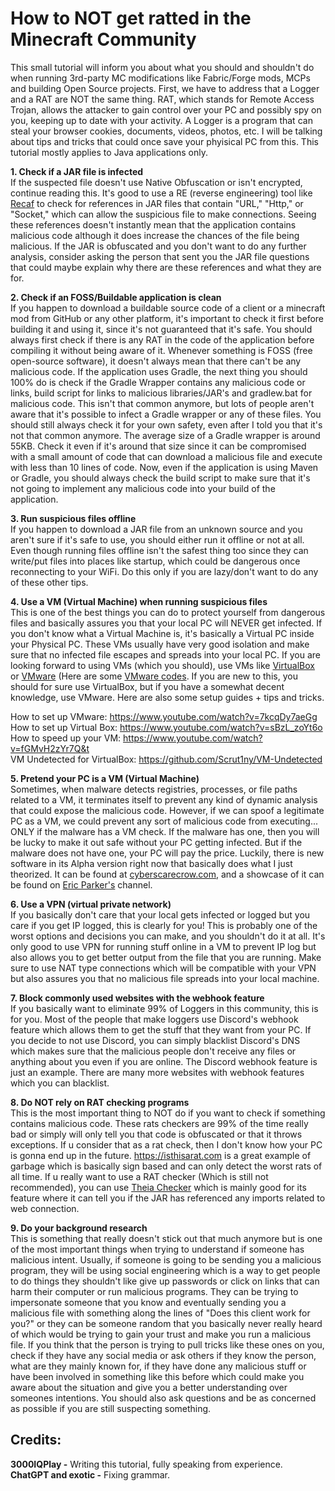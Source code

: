# How to NOT get ratted in the Minecraft Community

This small tutorial will inform you about what you should and shouldn't do when running 3rd-party MC modifications like Fabric/Forge mods, MCPs and building Open Source projects. First, we have to address that a Logger and a RAT are NOT the same thing. RAT, which stands for Remote Access Trojan, allows the attacker to gain control over your PC and possibly spy on you, keeping up to date with your activity. A Logger is a program that can steal your browser cookies, documents, videos, photos, etc. I will be talking about tips and tricks that could once save your phyisical PC from this. This tutorial mostly applies to Java applications only.

**1. Check if a JAR file is infected** <br>
If the suspected file doesn't use Native Obfuscation or isn't encrypted, continue reading this. It's good to use a RE (reverse engineering) tool like [Recaf](https://github.com/Col-E/Recaf) to check for references in JAR files that contain "URL," "Http," or "Socket," which can allow the suspicious file to make connections. Seeing these references doesn't instantly mean that the application contains malicious code although it does increase the chances of the file being malicious. If the JAR is obfuscated and you don't want to do any further analysis, consider asking the person that sent you the JAR file questions that could maybe explain why there are these references and what they are for.

**2. Check if an FOSS/Buildable application is clean** <br>
If you happen to download a buildable source code of a client or a minecraft mod from GitHub or any other platform, it's important to check it first before building it and using it, since it's not guaranteed that it's safe. You should always first check if there is any RAT in the code of the application before compiling it without being aware of it. Whenever something is FOSS (free open-source software), it doesn't always mean that there can't be any malicious code. If the application uses Gradle, the next thing you should 100% do is check if the Gradle Wrapper  contains any malicious code or links, build script for links to malicious libraries/JAR's and gradlew.bat for malicious code. This isn't that common anymore, but lots of people aren't aware that it's possible to infect a Gradle wrapper or any of these files. You should still always check it for your own safety, even after I told you that it's not that common anymore. The average size of a Gradle wrapper is around 55KB. Check it even if it's around that size since it can be compromised with a small amount of code that can download a malicious file and execute with less than 10 lines of code. Now, even if the application is using Maven or Gradle, you should always check the build script to make sure that it's not going to implement any malicious code into your build of the application.

**3. Run suspicious files offline** <br>
If you happen to download a JAR file from an unknown source and you aren't sure if it's safe to use, you should either run it offline or not at all. Even though running files offline isn't the safest thing too since they can write/put files into places like startup, which could be dangerous once reconnecting to your WiFi. Do this only if you are lazy/don't want to do any of these other tips.

**4. Use a VM (Virtual Machine) when running suspicious files** <br>
This is one of the best things you can do to protect yourself from dangerous files and basically assures you that your local PC will NEVER get infected. If you don't know what a Virtual Machine is, it's basically a Virtual PC inside your Physical PC. These VMs usually have very good isolation and make sure that no infected file escapes and spreads into your local PC. If you are looking forward to using VMs (which you should), use VMs like [VirtualBox](https://www.virtualbox.org) or [VMware](https://www.vmware.com) (Here are some [VMware codes](https://gist.github.com/PurpleVibe32/30a802c3c8ec902e1487024cdea26251). If you are new to this, you should for sure use VirtualBox, but if you have a somewhat decent knowledge, use VMware. Here are also some setup guides + tips and tricks.

How to set up VMware: https://www.youtube.com/watch?v=7kcqDy7aeGg <br>
How to set up Virtual Box: https://www.youtube.com/watch?v=sBzL_zoYt6o <br>
How to speed up your VM: https://www.youtube.com/watch?v=fGMvH2zYr7Q&t <br>
VM Undetected for VirtualBox: https://github.com/Scrut1ny/VM-Undetected <br>

**5. Pretend your PC is a VM (Virtual Machine)** <br>
Sometimes, when malware detects registries, processes, or file paths related to a VM, it terminates itself to prevent any kind of dynamic analysis that could expose the malicious code. However, if we can spoof a legitimate PC as a VM, we could prevent any sort of malicious code from executing... ONLY if the malware has a VM check. If the malware has one, then you will be lucky to make it out safe without your PC getting infected. But if the malware does not have one, your PC will pay the price. Luckily, there is new software in its Alpha version right now that basically does what I just theorized. It can be found at [cyberscarecrow.com](https://www.cyberscarecrow.com/), and a showcase of it can be found on [Eric Parker's](https://www.youtube.com/watch?v=zTOKEKQ8ITA) channel.

**6. Use a VPN (virtual private network)** <br>
If you basically don't care that your local gets infected or logged but you care if you get IP logged, this is clearly for you! This is probably one of the worst options and decisions you can make, and you shouldn't do it at all. It's only good to use VPN for running stuff online in a VM to prevent IP log but also allows you to get better output from the file that you are running. Make sure to use NAT type connections which will be compatible with your VPN but also assures you that no malicious file spreads into your local machine.

**7. Block commonly used websites with the webhook feature** <br>
If you basically want to eliminate 99% of Loggers in this community, this is for you. Most of the people that make loggers use Discord's webhook feature which allows them to get the stuff that they want from your PC. If you decide to not use Discord, you can simply blacklist Discord's DNS which makes sure that the malicious people don't receive any files or anything about you even if you are online. The Discord webhook feature is just an example. There are many more websites with webhook features which you can blacklist.

**8. Do NOT rely on RAT checking programs** <br>
This is the most important thing to NOT do if you want to check if something contains malicious code. These rats checkers are 99% of the time really bad or simply will only tell you that code is obfuscated or that it throws exceptions. If u consider that as a rat check, then I don't know how your PC is gonna end up in the future. https://isthisarat.com is a great example of garbage which is basically sign based and can only detect the worst rats of all time. If u really want to use a RAT checker (Which is still not recommended), you can use [Theia Checker](https://github.com/Tigermouthbear/Theia) which is mainly good for its feature where it can tell you if the JAR has referenced any imports related to web connection.

**9. Do your background research** <br>
This is something that really doesn't stick out that much anymore but is one of the most important things when trying to understand if someone has malicious intent. Usually, if someone is going to be sending you a malicious program, they will be using social engineering which is a way to get people to do things they shouldn't like give up passwords or click on links that can harm their computer or run malicious programs. They can be trying to impersonate someone that you know and eventually sending you a malicious file with something along the lines of "Does this client work for you?" or they can be someone random that you basically never really heard of which would be trying to gain your trust and make you run a malicious file. If you think that the person is trying to pull tricks like these ones on you, check if they have any social media or ask others if they know the person, what are they mainly known for, if they have done any malicious stuff or have been involved in something like this before which could make you aware about the situation and give you a better understanding over someones intentions. You should also ask questions and be as concerned as possible if you are still suspecting something.

## Credits: <br>
**3000IQPlay -** Writing this tutorial, fully speaking from experience. <br>
**ChatGPT and exotic -** Fixing grammar. <br>
